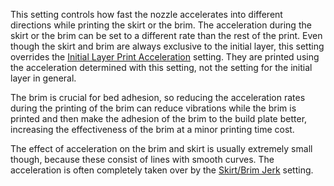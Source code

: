 This setting controls how fast the nozzle accelerates into different directions while printing the skirt or the brim. The acceleration during the skirt or the brim can be set to a different rate than the rest of the print. Even though the skirt and brim are always exclusive to the initial layer, this setting overrides the [Initial Layer Print Acceleration](acceleration_print_layer_0.md) setting. They are printed using the acceleration determined with this setting, not the setting for the initial layer in general.

The brim is crucial for bed adhesion, so reducing the acceleration rates during the printing of the brim can reduce vibrations while the brim is printed and then make the adhesion of the brim to the build plate better, increasing the effectiveness of the brim at a minor printing time cost.

The effect of acceleration on the brim and skirt is usually extremely small though, because these consist of lines with smooth curves. The acceleration is often completely taken over by the [Skirt/Brim Jerk](jerk_skirt_brim.md) setting.